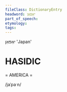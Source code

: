```yaml
---
fileClass: DictionaryEntry
headword: יאַפּאַן
part_of_speech: 
etymology: 
tags: 
---
```

יאַפּאַן
'Japan'

HASIDIC
=======
= AMERICA = 

/jaˈpaˑn/